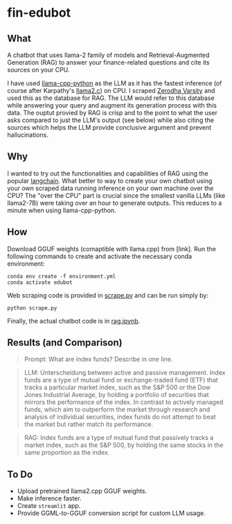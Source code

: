 # fin-edubot

## What
A chatbot that uses llama-2 family of models and Retrieval-Augmented Generation (RAG) to answer your finance-related questions and cite its sources on your CPU. 

I have used [llama-cpp-python](https://github.com/abetlen/llama-cpp-python) as the LLM as it has the fastest inference (of course after Karpathy's [llama2.c](https://github.com/karpathy/llama2.c)) on CPU. I scraped [Zerodha Varsity](https://zerodha.com/varsity/) and used this as the database for RAG. The LLM would refer to this database while answering your query and augment its generation process with this data. The ouptut provied by RAG is crisp and to the point to what the user asks compared to just the LLM's output (see below) while also citing the sources which helps the LLM provide conclusive argument and prevent hallucinations.

## Why

I wanted to try out the functionalities and capabilities of RAG using the popular [langchain](https://www.langchain.com/). What better to way to create your own chatbot using your own scraped data running inference on your own machine over the CPU? The "over the CPU" part is crucial since the smallest vanilla LLMs (like llama2-7B) were taking over an hour to generate outputs. This reduces to a minute when using llama-cpp-python.


## How
Download GGUF weights (comaptible with llama.cpp) from [link]. Run the following commands to create and activate the necessary conda environment: 
```
conda env create -f environment.yml
conda activate edubot
```
Web scraping code is provided in [scrape.py](scrape.py) and can be run simply by:
```
python scrape.py
```
Finally, the actual chatbot code is in [rag.ipynb](rag.ipynb).

## Results (and Comparison)
> Prompt: What are index funds? Describe in one line.

> LLM: Unterscheidung between active and passive management. Index funds are a type of mutual fund or exchange-traded fund (ETF) that tracks a particular market index, such as the S&P 500 or the Dow Jones Industrial Average, by holding a portfolio of securities that mirrors the performance of the index. In contrast to actively managed funds, which aim to outperform the market through research and analysis of individual securities, index funds do not attempt to beat the market but rather match its performance.

> RAG: Index funds are a type of mutual fund that passively tracks a market index, such as the S&P 500, by holding the same stocks in the same proportion as the index. 


## To Do

- Upload pretrained llama2.cpp GGUF weights.
- Make inference faster.
- Create `streamlit` app.
- Provide GGML-to-GGUF conversion script for custom LLM usage.